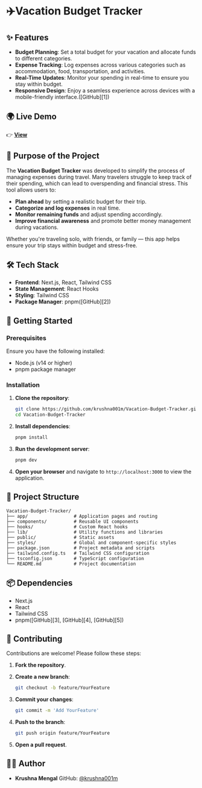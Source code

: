 
# ✈️Vacation Budget Tracker


## ✨ Features

* **Budget Planning**: Set a total budget for your vacation and allocate funds to different categories.
* **Expense Tracking**: Log expenses across various categories such as accommodation, food, transportation, and activities.
* **Real-Time Updates**: Monitor your spending in real-time to ensure you stay within budget.
* **Responsive Design**: Enjoy a seamless experience across devices with a mobile-friendly interface.([GitHub][1])

## 🌍 Live Demo
👉 [**View**](https://v0-vacation-budget-tracker.vercel.app/)  


## 🎯 Purpose of the Project

The **Vacation Budget Tracker** was developed to simplify the process of managing expenses during travel. Many travelers struggle to keep track of their spending, which can lead to overspending and financial stress. This tool allows users to:

* **Plan ahead** by setting a realistic budget for their trip.
* **Categorize and log expenses** in real time.
* **Monitor remaining funds** and adjust spending accordingly.
* **Improve financial awareness** and promote better money management during vacations.

Whether you're traveling solo, with friends, or family — this app helps ensure your trip stays within budget and stress-free.


## 🛠️ Tech Stack

* **Frontend**: Next.js, React, Tailwind CSS
* **State Management**: React Hooks
* **Styling**: Tailwind CSS
* **Package Manager**: pnpm([GitHub][2])

## 🚀 Getting Started

### Prerequisites

Ensure you have the following installed:

* Node.js (v14 or higher)
* pnpm package manager

### Installation

1. **Clone the repository**:

   ```bash
   git clone https://github.com/krushna001m/Vacation-Budget-Tracker.git
   cd Vacation-Budget-Tracker
   ```



2. **Install dependencies**:

   ```bash
   pnpm install
   ```



3. **Run the development server**:

   ```bash
   pnpm dev
   ```



4. **Open your browser** and navigate to `http://localhost:3000` to view the application.

## 📁 Project Structure

```plaintext
Vacation-Budget-Tracker/
├── app/                 # Application pages and routing
├── components/          # Reusable UI components
├── hooks/               # Custom React hooks
├── lib/                 # Utility functions and libraries
├── public/              # Static assets
├── styles/              # Global and component-specific styles
├── package.json         # Project metadata and scripts
├── tailwind.config.ts   # Tailwind CSS configuration
├── tsconfig.json        # TypeScript configuration
└── README.md            # Project documentation
```



## 📦 Dependencies

* Next.js
* React
* Tailwind CSS
* pnpm([GitHub][3], [GitHub][4], [GitHub][5])

## 🤝 Contributing

Contributions are welcome! Please follow these steps:

1. **Fork the repository**.
2. **Create a new branch**:

   ```bash
   git checkout -b feature/YourFeature
   ```



3. **Commit your changes**:

   ```bash
   git commit -m 'Add YourFeature'
   ```



4. **Push to the branch**:

   ```bash
   git push origin feature/YourFeature
   ```


5. **Open a pull request**.

## 👨‍💻 Author

* **Krushna Mengal**
  GitHub: [@krushna001m](https://github.com/krushna001m)



